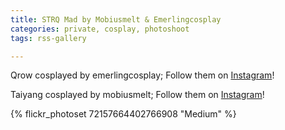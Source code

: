 ```yaml
---
title: STRQ Mad by Mobiusmelt & Emerlingcosplay
categories: private, cosplay, photoshoot
tags: rss-gallery

---
```


Qrow cosplayed by emerlingcosplay; Follow them on [Instagram](https://www.instagram.com/emerlingcosplay)!   

Taiyang cosplayed by mobiusmelt; Follow them on [Instagram](https://www.instagram.com/mobiusmelt)!

{% flickr_photoset 72157664402766908 "Medium" %}